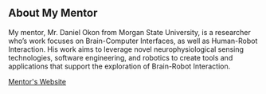 ## About My Mentor

My mentor, Mr. Daniel Okon from Morgan State University, is a researcher who’s work focuses on Brain-Computer Interfaces, as well as Human-Robot Interaction. His work aims to leverage novel neurophysiological sensing technologies, software engineering, and robotics to create tools and applications that support the exploration of Brain-Robot Interaction.

[Mentor's Website](https://htilua.org/about-the-pi)


